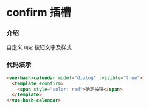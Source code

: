 # confirm 插槽

### 介绍

自定义 `确定` 按钮文字及样式

### 代码演示

```html
<vue-hash-calendar model="dialog" :visible="true">
  <template #confirm>
    <span style="color: red">确定按钮</span>
  </template>
</vue-hash-calendar>
```
